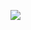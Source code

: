 ![]([https://media1.tenor.com/m/x4JOnOYoQOAAAAAd/vegan-porn-carrot-porn.gif](https://media.tenor.com/3owLUjGo9V0AAAAM/shirin-david-pizza.gif))

